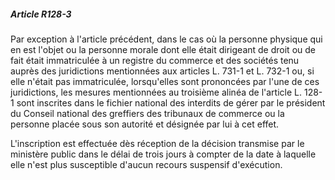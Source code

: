 ##### Article R128-3

Par exception à l'article précédent, dans le cas où la personne physique qui en est l'objet ou la personne morale dont elle était dirigeant de droit ou de fait était immatriculée à un registre du commerce et des sociétés tenu auprès des juridictions mentionnées aux articles L. 731-1 et L. 732-1 ou, si elle n'était pas immatriculée, lorsqu'elles sont prononcées par l'une de ces juridictions, les mesures mentionnées au troisième alinéa de l'article L. 128-1 sont inscrites dans le fichier national des interdits de gérer par le président du Conseil national des greffiers des tribunaux de commerce ou la personne placée sous son autorité et désignée par lui à cet effet.

L'inscription est effectuée dès réception de la décision transmise par le ministère public dans le délai de trois jours à compter de la date à laquelle elle n'est plus susceptible d'aucun recours suspensif d'exécution.

